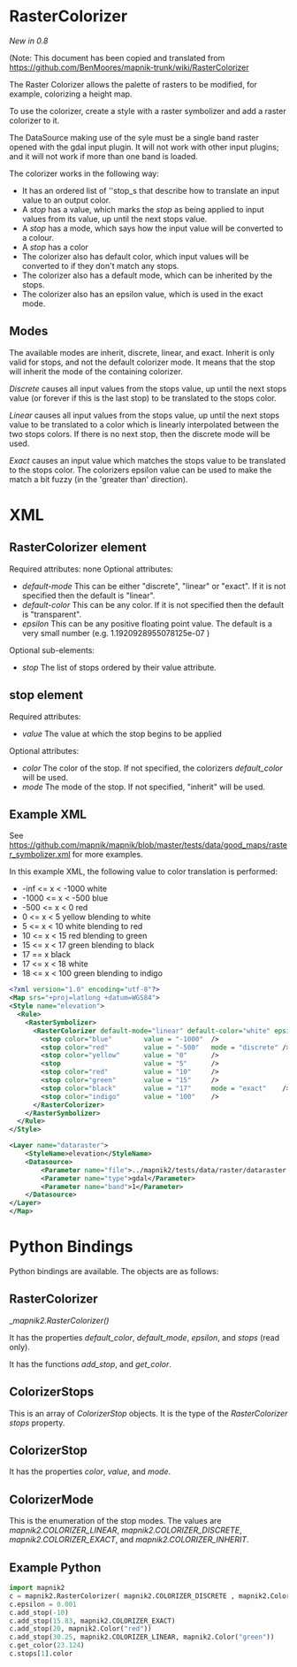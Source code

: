 <!-- Name: RasterColorizer -->
<!-- Version: 4 -->
<!-- Last-Modified: 2011/06/28 01:28:45 -->
<!-- Author: albertov -->
# RasterColorizer

*New in 0.8*

(Note: This document has been copied and translated from https://github.com/BenMoores/mapnik-trunk/wiki/RasterColorizer

The Raster Colorizer allows the palette of rasters to be modified, for example, colorizing a height map.

To use the colorizer, create a style with a raster symbolizer and add a raster colorizer to it.

The DataSource making use of the syle must be a single band raster opened with the gdal input plugin. It will not work with other input plugins; and it will not work if more than one band is loaded.

The colorizer works in the following way:

 * It has an ordered list of ''stop_s that describe how to translate an input value to an output color.
 * A _stop_ has a value, which marks the _stop_ as being applied to input values from its value, up until the next stops value.
 * A _stop_ has a mode, which says how the input value will be converted to a colour.
 * A _stop_ has a color
 * The colorizer also has default color, which input values will be converted to if they don't match any stops.
 * The colorizer also has a default mode, which can be inherited by the stops.
 * The colorizer also has an epsilon value, which is used in the exact mode.


## Modes

The available modes are inherit, discrete, linear, and exact.
Inherit is only valid for stops, and not the default colorizer mode. It means that the stop will inherit the mode of the containing colorizer.

*Discrete* causes all input values from the stops value, up until the next stops value (or forever if this is the last stop) to be translated to the stops color.

*Linear* causes all input values from the stops value, up until the next stops value to be translated to a color which is linearly interpolated between the two stops colors. If there is no next stop, then the discrete mode will be used.

*Exact* causes an input value which matches the stops value to be translated to the stops color. The colorizers epsilon value can be used to make the match a bit fuzzy (in the 'greater than' direction).


# XML

## RasterColorizer element
Required attributes: none
Optional attributes:

 * _default-mode_ This can be either "discrete", "linear" or "exact". If it is not specified then the default is "linear".
 * _default-color_ This can be any color. If it is not specified then the default is "transparent".
 * _epsilon_ This can be any positive floating point value. The default is a very small number (e.g.  1.1920928955078125e-07 )

Optional sub-elements:

 * _stop_ The list of stops ordered by their value attribute.

## stop element

Required attributes:

 * _value_ The value at which the stop begins to be applied

Optional attributes:

 * _color_ The color of the stop. If not specified, the colorizers _default_color_ will be used.
 * _mode_ The mode of the stop. If not specified, "inherit" will be used.


## Example XML

See https://github.com/mapnik/mapnik/blob/master/tests/data/good_maps/raster_symbolizer.xml for more examples.

In this example XML, the following value to color translation is performed:

 * -inf <= x < -1000   white
 * -1000 <= x < -500    blue
 * -500 <= x < 0 red
 * 0 <= x < 5 yellow blending to white
 * 5 <= x < 10 white blending to red
 * 10 <= x < 15 red blending to green
 * 15 <= x < 17 green blending to black
 * 17 == x black
 * 17 <= x < 18 white
 * 18 <= x < 100 green blending to indigo


```xml
<?xml version="1.0" encoding="utf-8"?>
<Map srs="+proj=latlong +datum=WGS84">
<Style name="elevation">
  <Rule>
    <RasterSymbolizer>
      <RasterColorizer default-mode="linear" default-color="white" epsilon="0.001">
        <stop color="blue"        value = "-1000"  />
        <stop color="red"         value = "-500"   mode = "discrete" />
        <stop color="yellow"      value = "0"      />
        <stop                     value = "5"      />
        <stop color="red"         value = "10"     />
        <stop color="green"       value = "15"     />
        <stop color="black"       value = "17"     mode = "exact"    />
        <stop color="indigo"      value = "100"    />
      </RasterColorizer>
    </RasterSymbolizer>
  </Rule>
</Style>

<Layer name="dataraster">
    <StyleName>elevation</StyleName>
    <Datasource>
        <Parameter name="file">../mapnik2/tests/data/raster/dataraster.tif</Parameter>
        <Parameter name="type">gdal</Parameter>
        <Parameter name="band">1</Parameter>
    </Datasource>
</Layer>
</Map>
```

# Python Bindings

Python bindings are available. The objects are as follows:

## RasterColorizer

__mapnik2.RasterColorizer()_

It has the properties _default_color_, _default_mode_, _epsilon_, and _stops_ (read only).

It has the functions _add_stop_, and _get_color_.

## ColorizerStops

This is an array of _ColorizerStop_ objects. It is the type of the _RasterColorizer_ _stops_ property.

## ColorizerStop

It has the properties _color_, _value_, and _mode_.

## ColorizerMode

This is the enumeration of the stop modes. The values are _mapnik2.COLORIZER_LINEAR_, _mapnik2.COLORIZER_DISCRETE_, _mapnik2.COLORIZER_EXACT_, and _mapnik2.COLORIZER_INHERIT_.

## Example Python

```python
import mapnik2
c = mapnik2.RasterColorizer( mapnik2.COLORIZER_DISCRETE , mapnik2.Color(0,0,0,255) )
c.epsilon = 0.001
c.add_stop(-10)
c.add_stop(15.83, mapnik2.COLORIZER_EXACT)
c.add_stop(20, mapnik2.Color("red"))
c.add_stop(30.25, mapnik2.COLORIZER_LINEAR, mapnik2.Color("green"))
c.get_color(23.124)
c.stops[1].color
```
